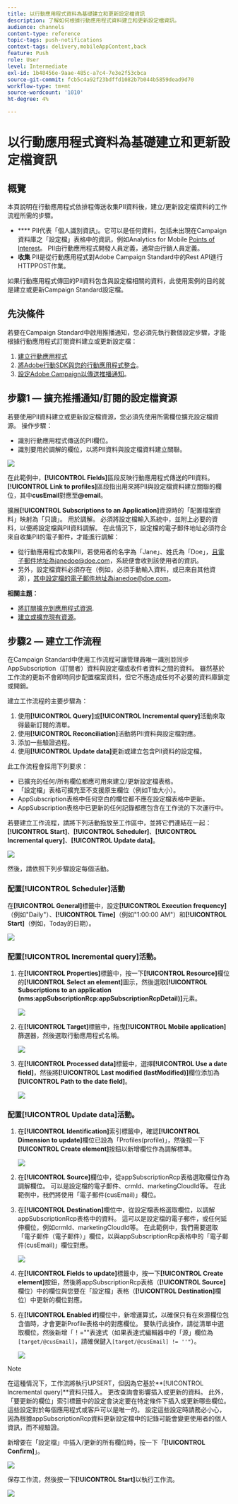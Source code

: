 ```yaml
---
title: 以行動應用程式資料為基礎建立和更新設定檔資訊
description: 了解如何根據行動應用程式資料建立和更新設定檔資訊。
audience: channels
content-type: reference
topic-tags: push-notifications
context-tags: delivery,mobileAppContent,back
feature: Push
role: User
level: Intermediate
exl-id: 1b48456e-9aae-485c-a7c4-7e3e2f53cbca
source-git-commit: fcb5c4a92f23bdffd1082b7b044b5859dead9d70
workflow-type: tm+mt
source-wordcount: '1010'
ht-degree: 4%

---
```


# 以行動應用程式資料為基礎建立和更新設定檔資訊

## 概覽

本頁說明在行動應用程式依排程傳送收集PII資料後，建立/更新設定檔資料的工作流程所需的步驟。

* **** PII代表「個人識別資訊」。它可以是任何資料，包括未出現在Campaign資料庫之「設定檔」表格中的資訊，例如Analytics for Mobile [Points of Interest](../../integrating/using/about-campaign-points-of-interest-data-integration.md)。 PII由行動應用程式開發人員定義，通常由行銷人員定義。
* **收集** PII是從行動應用程式對Adobe Campaign Standard中的Rest API進行HTTPPOST作業。

如果行動應用程式傳回的PII資料包含與設定檔相關的資料，此使用案例的目的就是建立或更新Campaign Standard設定檔。

## 先決條件

若要在Campaign Standard中啟用推播通知，您必須先執行數個設定步驟，才能根據行動應用程式訂閱資料建立或更新設定檔：

1. [建立行動應用程式](../../administration/using/configuring-a-mobile-application.md)
1. [將Adobe行動SDK與您的行動應用程式整合](https://helpx.adobe.com/tw/campaign/kb/integrate-mobile-sdk.html)。
1. [設定Adobe Campaign以傳送推播通知](https://helpx.adobe.com/tw/campaign/kb/configuring-app-sdkv4.html)。

## 步驟1 — 擴充推播通知/訂閱的設定檔資源

若要使用PII資料建立或更新設定檔資源，您必須先使用所需欄位擴充設定檔資源。 操作步驟：

* 識別行動應用程式傳送的PII欄位。
* 識別要用於調解的欄位，以將PII資料與設定檔資料建立關聯。

![](assets/update_profile1.png)

在此範例中，**[!UICONTROL Fields]**&#x200B;區段反映行動應用程式傳送的PII資料。 **[!UICONTROL Link to profiles]**&#x200B;區段指出用來將PII與設定檔資料建立關聯的欄位，其中&#x200B;**cusEmail**&#x200B;對應至&#x200B;**@email**。

擴展&#x200B;**[!UICONTROL Subscriptions to an Application]**&#x200B;資源時的「配置檔案資料」映射為「只讀」。 用於調解。 必須將設定檔輸入系統中，並附上必要的資料，以便將設定檔與PII資料調解。 在此情況下，設定檔的電子郵件地址必須符合來自收集PII的電子郵件，才能進行調解：

* 從行動應用程式收集PII，若使用者的名字為「Jane」、姓氏為「Doe」，且電子郵件地址為janedoe@doe.com，系統便會收到該使用者的資訊。
* 另外，設定檔資料必須存在（例如，必須手動輸入資料，或已來自其他資源），其中設定檔的電子郵件地址為janedoe@doe.com。

**相關主題：**

* [將訂閱擴充到應用程式資源](../../developing/using/extending-the-subscriptions-to-an-application-resource.md).
* [建立或擴充現有資源](../../developing/using/key-steps-to-add-a-resource.md)。

## 步驟2 — 建立工作流程

在Campaign Standard中使用工作流程可讓管理員唯一識別並同步AppSubscription（訂閱者）資料與設定檔或收件者資料之間的資料。 雖然基於工作流的更新不會即時同步配置檔案資料，但它不應造成任何不必要的資料庫鎖定或開銷。

建立工作流程的主要步驟為：

1. 使用&#x200B;**[!UICONTROL Query]**&#x200B;或&#x200B;**[!UICONTROL Incremental query]**&#x200B;活動來取得最新訂閱的清單。
1. 使用&#x200B;**[!UICONTROL Reconciliation]**&#x200B;活動將PII資料與設定檔對應。
1. 添加一些驗證過程。
1. 使用&#x200B;**[!UICONTROL Update data]**&#x200B;更新或建立包含PII資料的設定檔。

此工作流程會採用下列要求：

* 已擴充的任何/所有欄位都應可用來建立/更新設定檔表格。
* 「設定檔」表格可擴充至不支援原生欄位（例如T恤大小）。
* AppSubscription表格中任何空白的欄位都不應在設定檔表格中更新。
* AppSubscription表格中已更新的任何記錄都應包含在工作流的下次運行中。

若要建立工作流程，請將下列活動拖放至工作區中，並將它們連結在一起：**[!UICONTROL Start]**、**[!UICONTROL Scheduler]**、**[!UICONTROL Incremental query]**、**[!UICONTROL Update data]**。

![](assets/update_profile0.png)

然後，請依照下列步驟設定每個活動。

### 配置&#x200B;**[!UICONTROL Scheduler]**&#x200B;活動

在&#x200B;**[!UICONTROL General]**&#x200B;標籤中，設定&#x200B;**[!UICONTROL Execution frequency]**（例如&quot;Daily&quot;）、**[!UICONTROL Time]**（例如&quot;1:00:00 AM&quot;）和&#x200B;**[!UICONTROL Start]**（例如，Today的日期）。

![](assets/update_profile2.png)

### 配置&#x200B;**[!UICONTROL Incremental query]**&#x200B;活動。

1. 在&#x200B;**[!UICONTROL Properties]**&#x200B;標籤中，按一下&#x200B;**[!UICONTROL Resource]**&#x200B;欄位的&#x200B;**[!UICONTROL Select an element]**&#x200B;圖示，然後選取&#x200B;**[!UICONTROL Subscriptions to an application (nms:appSubscriptionRcp:appSubscriptionRcpDetail)]**&#x200B;元素。

   ![](assets/update_profile3.png)

1. 在&#x200B;**[!UICONTROL Target]**&#x200B;標籤中，拖曳&#x200B;**[!UICONTROL Mobile application]**&#x200B;篩選器，然後選取行動應用程式名稱。

   ![](assets/update_profile4.png)

1. 在&#x200B;**[!UICONTROL Processed data]**&#x200B;標籤中，選擇&#x200B;**[!UICONTROL Use a date field]**，然後將&#x200B;**[!UICONTROL Last modified (lastModified)]**&#x200B;欄位添加為&#x200B;**[!UICONTROL Path to the date field]**。

   ![](assets/update_profile5.png)

### 配置&#x200B;**[!UICONTROL Update data]**&#x200B;活動。

1. 在&#x200B;**[!UICONTROL Identification]**&#x200B;索引標籤中，確認&#x200B;**[!UICONTROL Dimension to update]**&#x200B;欄位已設為「Profiles(profile)」，然後按一下&#x200B;**[!UICONTROL Create element]**&#x200B;按鈕以新增欄位作為調解標準。

   ![](assets/update_profile_createelement.png)

1. 在&#x200B;**[!UICONTROL Source]**&#x200B;欄位中，從appSubscriptionRcp表格選取欄位作為調解欄位。 可以是設定檔的電子郵件、crmId、marketingCloudId等。 在此範例中，我們將使用「電子郵件(cusEmail)」欄位。

1. 在&#x200B;**[!UICONTROL Destination]**&#x200B;欄位中，從設定檔表格選取欄位，以調解appSubscriptionRcp表格中的資料。 這可以是設定檔的電子郵件，或任何延伸欄位，例如crmId、marketingCloudId等。 在此範例中，我們需要選取「電子郵件（電子郵件）」欄位，以與appSubscriptionRcp表格中的「電子郵件(cusEmail)」欄位對應。

   ![](assets/update_profile7.png)

1. 在&#x200B;**[!UICONTROL Fields to update]**&#x200B;標籤中，按一下&#x200B;**[!UICONTROL Create element]**&#x200B;按鈕，然後將appSubscriptionRcp表格（**[!UICONTROL Source]**&#x200B;欄位）中的欄位與您要在「設定檔」表格（**[!UICONTROL Destination]**&#x200B;欄位）中更新的欄位對應。

1. 在&#x200B;**[!UICONTROL Enabled if]**&#x200B;欄位中，新增運算式，以確保只有在來源欄位包含值時，才會更新Profile表格中的對應欄位。 要執行此操作，請從清單中選取欄位，然後新增「！=&quot;&quot;表達式（如果表達式編輯器中的「源」欄位為`[target/@cusEmail]`，請確保鍵入`[target/@cusEmail] != ''"`）。

   ![](assets/update_profile8.png)

>[!NOTE]
>
>在這種情況下，工作流將執行UPSERT，但因為它基於&#x200B;**[!UICONTROL Incremental query]**資料只插入。 更改查詢會影響插入或更新的資料。
>此外，「要更新的欄位」索引標籤中的設定會決定要在特定條件下插入或更新哪些欄位。 這些設定對於每個應用程式或客戶可以是唯一的。
>設定這些設定時請務必小心，因為根據appSubscriptionRcp資料更新設定檔中的記錄可能會變更使用者的個人資訊，而不經驗證。

新增要在「設定檔」中插入/更新的所有欄位時，按一下「**[!UICONTROL Confirm]**」。

![](assets/update_profile9.png)

保存工作流，然後按一下&#x200B;**[!UICONTROL Start]**&#x200B;以執行工作流。

![](assets/update_profile10.png)
